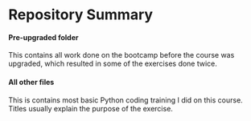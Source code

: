 # Repository Summary

#### Pre-upgraded folder

This contains all work done on the bootcamp before the course was upgraded, which resulted in some of the exercises done twice.

#### All other files

This is contains most basic Python coding training I did on this course. Titles usually explain the purpose of the exercise.
 
